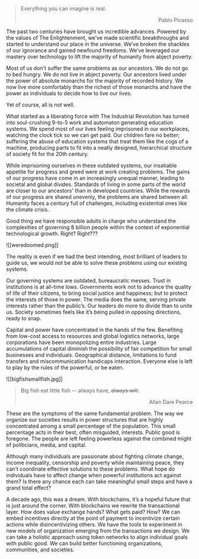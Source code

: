 > Everything you can imagine is real.<div style="text-align: right"> Pablo Picasso</div>

The past two centuries have brought us incredible advances. Powered by the values of The Enlightenment, we’ve made scientific breakthroughs and started to understand our place in the universe. We’ve broken the shackles of our ignorance and gained newfound freedoms. We’ve leveraged our mastery over technology to lift the majority of humanity from abject poverty.

Most of us don't suffer the same problems as our ancestors. We do not go to bed hungry. We do not live in abject poverty. Our ancestors lived under the power of absolute monarchs for the majority of recorded history. We now live more comfortably than the richest of those monarchs and have the power as individuals to decide how to live our lives. 

Yet of course, all is not well.   

What started as a liberating force with The Industrial Revolution has turned into soul-crushing 9-to-5 work and automaton generating education systems. We spend most of our lives feeling imprisoned in our workplaces, watching the clock tick so we can get paid. Our children fare no better; suffering the abuse of education systems that treat them like the cogs of a machine, producing parts to fit into a neatly designed, hierarchical structure of society fit for the 20th century. 

While imprisoning ourselves in these outdated systems, our insatiable appetite for progress and greed were at work creating problems. The gains of our progress have come in an increasingly unequal manner, leading to societal and global divides. Standards of living in some parts of the world are closer to our ancestors' than in developed countries. While the rewards of our progress are shared unevenly, the problems are shared between all. Humanity faces a century full of challenges, including existential ones like the climate crisis. 

Good thing we have responsible adults in charge who understand the complexities of governing 8 billion people within the context of exponential technological growth. Right? Right???

![[weredoomed.png]]

The reality is even if we had the best intending, most brilliant of leaders to guide us, we would not be able to solve these problems using our existing systems. 

Our governing systems are outdated, bureaucratic messes. Trust in institutions is at all-time lows. Governments work not to advance the quality of life of their citizens, to bring social justice and happiness; but to protect the interests of those in power. The media does the same, serving private interests rather than the public’s. Our leaders do more to divide than to unite us. Society sometimes feels like it’s being pulled in opposing directions, ready to snap. 

Capital and power have concentrated in the hands of the few. Benefiting from low-cost access to resources and global logistics networks, large corporations have been monopolizing entire industries. Large accumulations of capital diminish the possibility of fair competition for small businesses and individuals. Geographical distance, limitations to fund transfers and miscommunication handicaps interaction. Everyone else is left to play by the rules of the powerful, or be eaten.

![[bigfishsmallfish.jpg]]

> Big fish eat little fish -- always have, ~~always will.~~<div style="text-align: right"> Allan Dare Pearce</div>

These are the symptoms of the same fundamental problem. The way we organize our societies results in power structures that are highly concentrated among a small percentage of the population. This small percentage acts in their best, often misguided, interests. Public good is foregone. The people are left feeling powerless against the combined might of politicians, media, and capital.

Although many individuals are passionate about fighting climate change, income inequality, censorship and poverty while maintaining peace, they can’t coordinate effective solutions to these problems. What hope do individuals have to affect change when powerful institutions act against them? Is there any chance each can take meaningful small steps and have a grand total effect? 

A decade ago, this was a dream. With blockchains, it’s a hopeful future that is just around the corner. With blockchains we rewrite the transactional layer. How does value exchange hands? What gets paid? How? We can embed incentives directly at the point of payment to incentivize certain actions while disincentivizing others. We have the tools to experiment in new models of organization emerging from the transactions we design. We can take a holistic approach using token networks to align individual goals with public good. We can build better functioning organizations, communities, and societies.